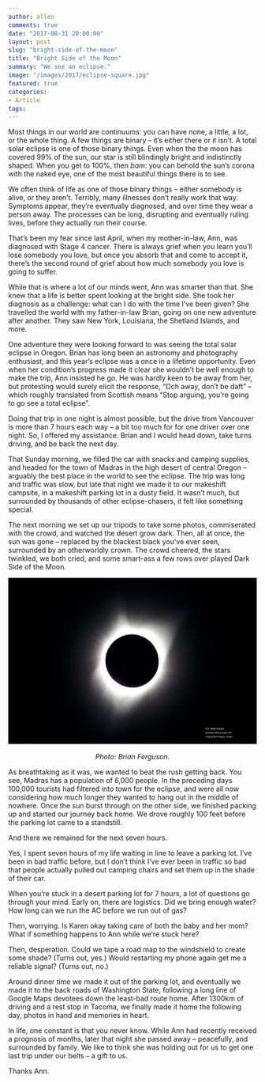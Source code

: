 ```yaml
---
author: allen
comments: true
date: "2017-08-31 20:00:00"
layout: post
slug: "bright-side-of-the-moon"
title: "Bright Side of the Moon"
summary: "We see an eclipse."
image: "/images/2017/eclipse-square.jpg"
featured: true
categories:
- Article
tags:
---
```


Most things in our world are continuums: you can have none, a little, a lot, or the whole thing. A few things are binary &ndash; it’s either there or it isn’t. A total solar eclipse is one of those binary things. Even when the the moon has covered 99% of the sun, our star is still blindingly bright and indistinctly shaped. When you get to 100%, then *bam*: you can behold the sun’s corona with the naked eye, one of the most beautiful things there is to see.

We often think of life as one of those binary things &ndash; either somebody is alive, or they aren’t. Terribly, many illnesses don’t really work that way. Symptoms appear, they’re eventually diagnosed, and over time they wear a person away. The processes can be long, disrupting and eventually ruling lives, before they actually run their course.

That’s been my fear since last April, when my mother-in-law, Ann, was diagnosed with Stage 4 cancer. There is always grief when you learn you’ll lose somebody you love, but once you absorb that and come to accept it, there’s the second round of grief about how much somebody you love is going to suffer. 

While that is where a lot of our minds went, Ann was smarter than that. She knew that a life is better spent looking at the bright side. She took her diagnosis as a challenge: what can I do with the time I’ve been given? She travelled the world with my father-in-law Brian, going on one new adventure after another. They saw New York, Louisiana, the Shetland Islands, and more.
 
One adventure they were looking forward to was seeing the total solar eclipse in Oregon. Brian has long been an astronomy and photography enthusiast, and this year’s eclipse was a once in a lifetime opportunity. Even when her condition’s progress made it clear she wouldn’t be well enough to make the trip, Ann insisted he go. He was hardly keen to be away from her, but protesting would surely elicit the response, “Och away, don’t be daft” &ndash; which roughly translated from Scottish means “Stop arguing, you’re going to go see a total eclipse”.

Doing that trip in one night is almost possible, but the drive from Vancouver is more than 7 hours each way &ndash; a bit too much for for one driver over one night. So, I offered my assistance. Brian and I would head down, take turns driving, and be back the next day.

That Sunday morning, we filled the car with snacks and camping supplies, and headed for the town of Madras in the high desert of central Oregon &ndash;  arguably the best place in the world to see the eclipse. The trip was long and traffic was slow, but late that night we made it to our makeshift campsite, in a makeshift parking lot in a dusty field. It wasn’t much, but surrounded by thousands of other eclipse-chasers, it felt like something special.

The next morning we set up our tripods to take some photos, commiserated with the crowd, and watched the desert grow dark. Then, all at once, the sun was gone &ndash; replaced by the blackest black you’ve ever seen, surrounded by an otherworldly crown. The crowd cheered, the stars twinkled, we both cried, and some smart-ass a few rows over played Dark Side of the Moon.

<img src='/images/2017/eclipse-brian.jpg'>

<p style='text-align: center'><i>Photo: Brian Ferguson.</i></p>


As breathtaking as it was, we wanted to beat the rush getting back. You see, Madras has a population of 6,000 people. In the preceding days 100,000 tourists had filtered into town for the eclipse, and were all now considering how much longer they wanted to hang out in the middle of nowhere. Once the sun burst through on the other side, we finished packing up and started our journey back home. We drove roughly 100 feet before the parking lot came to a standstill.

And there we remained for the next seven hours.

Yes, I spent seven hours of my life waiting in line to leave a parking lot. I’ve been in bad traffic before, but I don’t think I’ve ever been in traffic so bad that people actually pulled out camping chairs and set them up in the shade of their car.

When you’re stuck in a desert parking lot for 7 hours, a lot of questions go through your mind. Early on, there are logistics. Did we bring enough water? How long can we run the AC before we run out of gas?

Then, worrying. Is Karen okay taking care of both the baby and her mom? What if something happens to Ann while we’re stuck here?

Then, desperation. Could we tape a road map to the windshield to create some shade? (Turns out, yes.) Would restarting my phone again get me a reliable signal? (Turns out, no.)

Around dinner time we made it out of the parking lot, and eventually we made it to the back roads of Washington State, following a long line of Google Maps devotees down the least-bad route home.  After 1300km of driving and a rest stop in Tacoma, we finally made it home the following day, photos in hand and memories in heart.

In life, one constant is that you never know. While Ann had recently received a prognosis of months, later that night she passed away &ndash; peacefully, and surrounded by family. We like to think she was holding out for us to get one last trip under our belts &ndash; a gift to us.

Thanks Ann.
